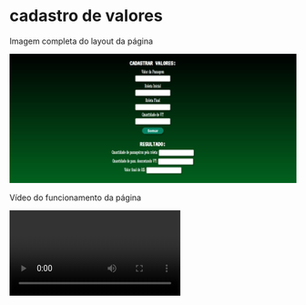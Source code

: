 # cadastro de valores

<p>Imagem completa do layout da página</p>
<img src="css/imagem/completo.jpg" alt="Layout completo"><br>

<p>Vídeo do funcionamento da página</p>
<video source src="css/video/valores.mp4" type="video/mp4" controls></video>
